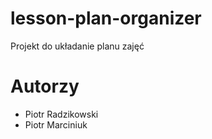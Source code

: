 # lesson-plan-organizer

Projekt do układanie planu zajęć


# Autorzy
- Piotr Radzikowski
- Piotr Marciniuk